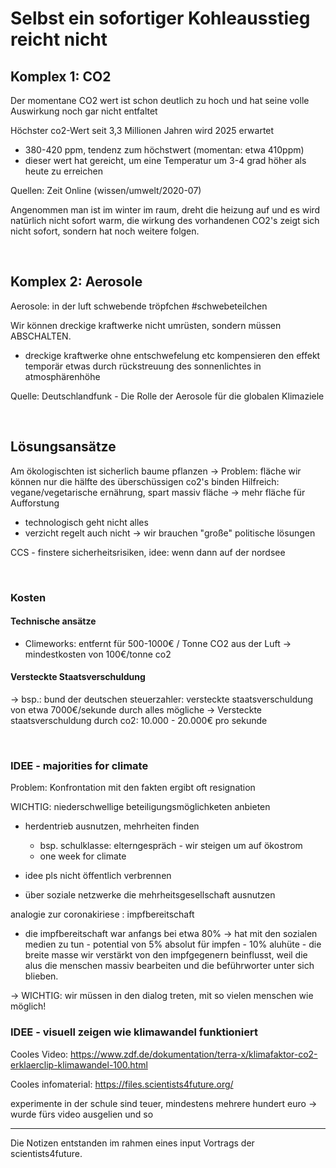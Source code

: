 # Selbst ein sofortiger Kohleausstieg reicht nicht

## Komplex 1: CO2
Der momentane CO2 wert ist schon deutlich zu hoch und hat seine volle Auswirkung noch gar nicht entfaltet

Höchster co2-Wert seit 3,3 Millionen Jahren wird 2025 erwartet
- 380-420 ppm, tendenz zum höchstwert (momentan: etwa 410ppm)
- dieser wert hat gereicht, um eine Temperatur um 3-4 grad höher als heute zu erreichen

Quellen: Zeit Online (wissen/umwelt/2020-07)

Angenommen man ist im winter im raum, dreht die heizung auf und es wird natürlich nicht sofort warm, die wirkung des vorhandenen CO2's zeigt sich nicht sofort, sondern hat noch weitere folgen. 

<br/>

## Komplex 2: Aerosole
Aerosole: in der luft schwebende tröpfchen #schwebeteilchen

Wir können dreckige kraftwerke nicht umrüsten, sondern müssen ABSCHALTEN.
- dreckige kraftwerke ohne entschwefelung etc kompensieren den effekt temporär etwas durch rückstreuung des sonnenlichtes in atmosphärenhöhe

Quelle: Deutschlandfunk - Die Rolle der Aerosole für die globalen Klimaziele

<br/>

## Lösungsansätze
Am ökologischten ist sicherlich baume pflanzen
-> Problem: fläche
wir können nur die hälfte des überschüssigen co2's binden
Hilfreich: vegane/vegetarische ernährung, spart massiv fläche
-> mehr fläche für Aufforstung

- technologisch geht nicht alles
- verzicht regelt auch nicht
-> wir brauchen "große" politische lösungen

CCS - finstere sicherheitsrisiken, idee: wenn dann auf der nordsee

<br/>

### Kosten
#### Technische ansätze
- Climeworks: entfernt für 500-1000€ / Tonne CO2 aus der Luft
-> mindestkosten von 100€/tonne co2

#### Versteckte Staatsverschuldung
-> bsp.: bund der deutschen steuerzahler: versteckte staatsverschuldung von etwa 7000€/sekunde durch alles mögliche
-> Versteckte staatsverschuldung durch co2: 10.000 - 20.000€ pro sekunde

<br/>

### IDEE - majorities for climate
Problem: Konfrontation mit den fakten ergibt oft resignation

WICHTIG: niederschwellige beteiligungsmöglichketen anbieten
- herdentrieb ausnutzen, mehrheiten finden
	- bsp. schulklasse: elterngespräch - wir steigen um auf ökostrom
	- one week for climate

- idee pls nicht öffentlich verbrennen
- über soziale netzwerke die mehrheitsgesellschaft ausnutzen

analogie zur coronakiriese : impfbereitschaft
- die impfbereitschaft war anfangs bei etwa 80%
-> hat mit den sozialen medien zu tun
		- potential von 5% absolut für impfen
		- 10% aluhüte
		- die breite masse wir verstärkt von den impfgegenern beinflusst, weil die alus die menschen massiv bearbeiten und die beführworter unter sich blieben.
        
-> WICHTIG: wir müssen in den dialog treten, mit so vielen menschen wie möglich!

### IDEE - visuell zeigen wie klimawandel funktioniert
Cooles Video: https://www.zdf.de/dokumentation/terra-x/klimafaktor-co2-erklaerclip-klimawandel-100.html

Cooles infomaterial: https://files.scientists4future.org/

experimente in der schule sind teuer, mindestens mehrere hundert euro
-> wurde fürs video ausgelien und so 

-------
Die Notizen entstanden im rahmen eines input Vortrags der scientists4future.
